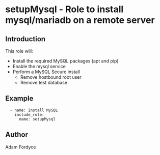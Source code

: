 # setupMysql - Role to install mysql/mariadb on a remote server

## Introduction

This role will:
 - Install the required MySQL packages (apt and pip)
 - Enable the mysql service
 - Perform a MySQL Secure install
    - Remove hostbound root user
    - Remove test database

## Example

```
  - name: Install MySQL
    include_role:
      name: setupMysql
```

## Author

Adam Fordyce